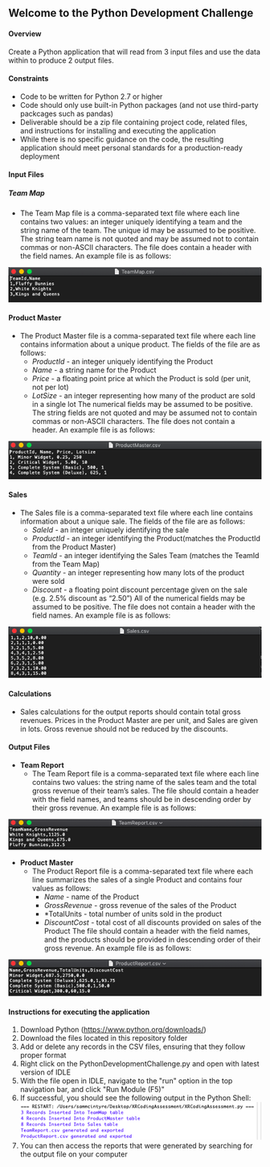 ## Welcome to the Python Development Challenge

#### Overview

Create a Python application that will read from 3 input files and use the data within to produce 2 output
files.

#### Constraints
* Code to be written for Python 2.7 or higher
* Code should only use built-in Python packages (and not use third-party packcages such as pandas)
* Deliverable should be a zip file containing project code, related files, and instructions for installing and executing the application
* While there is no specific guidance on the code, the resulting application should meet personal standards for a production-ready deployment 

#### Input Files

##### **Team Map**

* The Team Map file is a comma-separated text file where each line contains two values: an integer
uniquely identifying a team and the string name of the team. The unique id may be assumed to be positive. The
string team name is not quoted and may be assumed not to contain commas or non-ASCII characters. The file
does contain a header with the field names. An example file is as follows:

![TeamMapScreenshot](https://github.com/sammcint/PythonDevelopment/blob/main/Screenshots/TeamMapSample.png)

#### **Product Master**

* The Product Master file is a comma-separated text file where each line contains information about a
unique product. The fields of the file are as follows:
	- *ProductId* - an integer uniquely identifying the Product
	- *Name* - a string name for the Product
	- *Price* - a floating point price at which the Product is sold (per unit, not per lot)
	- *LotSize* - an integer representing how many of the product are sold in a single lot
The numerical fields may be assumed to be positive. The string fields are not quoted and may be assumed not
to contain commas or non-ASCII characters. The file does not contain a header. An example file is as follows:

![ProductMasterScreenshot](https://github.com/sammcint/PythonDevelopment/blob/main/Screenshots/ProductMasterSample.png)

#### **Sales**

* The Sales file is a comma-separated text file where each line contains information about a unique sale.
The fields of the file are as follows:
	- *SaleId* - an integer uniquely identifying the sale 
	- *ProductId* - an integer identifying the Product(matches the ProductId from the Product Master)
	- *TeamId* - an integer identifying the Sales Team (matches the TeamId from the Team Map)
	- *Quantity* - an integer representing how many lots of the product were sold 
	- *Discount* - a floating point discount percentage given on the sale (e.g. 2.5% discount as “2.50”)
All of the numerical fields may be assumed to be positive. The file does not contain a header with the field
names. An example file is as follows:


![SalesFileScreenshot](https://github.com/sammcint/PythonDevelopment/blob/main/Screenshots/SalesSample.png)

#### **Calculations**

* Sales calculations for the output reports should contain total gross revenues. Prices in the Product
Master are per unit, and Sales are given in lots. Gross revenue should not be reduced by the discounts.

#### **Output Files**

* **Team Report**
	- The Team Report file is a comma-separated text file where each line contains two values: the string
name of the sales team and the total gross revenue of their team’s sales. The file should contain a header with
the field names, and teams should be in descending order by their gross revenue. An example file is as follows:

![TeamReportScreenshot](https://github.com/sammcint/PythonDevelopment/blob/main/Screenshots/TeamReportSample.png)

* **Product Master**
	- The Product Report file is a comma-separated text file where each line summarizes the sales of a single
Product and contains four values as follows:
		- *Name* - name of the Product
		- *GrossRevenue* - gross revenue of the sales of the Product
		- *TotalUnits - total number of units sold in the product 
		- *DiscountCost* - total cost of all discounts provided on sales of the Product
The file should contain a header with the field names, and the products should be provided in descending order
of their gross revenue. An example file is as follows:


![ProductReportScreenshot](https://github.com/sammcint/PythonDevelopment/blob/main/Screenshots/ProductReportSample.png)

#### **Instructions for executing the application**
1. Download Python (https://www.python.org/downloads/)
1. Download the files located in this repository folder
1. Add or delete any records in the CSV files, ensuring that they follow proper format
1. Right click on the PythonDevelopmentChallenge.py and open with latest version of IDLE 
1. With the file open in IDLE, navigate to the "run" option in the top navigation bar, and click "Run Module (F5)"
1. If successful, you should see the following output in the Python Shell:
![OutputScreenshot](https://github.com/sammcint/PythonDevelopment/blob/main/Screenshots/ProgramOutputSample.png)
1. You can then access the reports that were generated by searching for the output file on your computer
